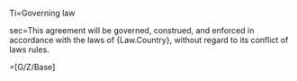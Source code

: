 Ti=Governing law

sec=This agreement will be governed, construed, and enforced in accordance with the laws of {Law.Country}, without regard to its conflict of laws rules.

=[G/Z/Base]


